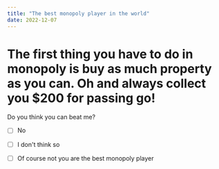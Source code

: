 ```yaml
---
title: "The best monopoly player in the world"
date: 2022-12-07
---
```


# The first thing you have to do in monopoly is buy as much property as you can. Oh and always collect you $200 for passing go!

Do you think you can beat me?
- [ ] No
- [ ] I don't think so
- [ ] Of course not you are the best monopoly player

